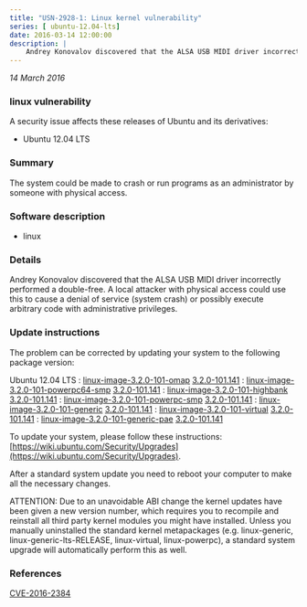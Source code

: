 ```yaml
---
title: "USN-2928-1: Linux kernel vulnerability"
series: [ ubuntu-12.04-lts]
date: 2016-03-14 12:00:00
description: |
    Andrey Konovalov discovered that the ALSA USB MIDI driver incorrectly performed a double-free. A local attacker with physical access could use this to cause a denial of service (system crash) or possibly execute arbitrary code with administrative privileges. 
--- 
```

 
 

*14 March 2016*

### linux vulnerability

A security issue affects these releases of Ubuntu and its derivatives:

* Ubuntu 12.04 LTS

### Summary

The system could be made to crash or run programs as an administrator by someone with physical access.

### Software description

* linux 

### Details

Andrey Konovalov discovered that the ALSA USB MIDI driver incorrectly performed a double-free. A local attacker with physical access could use this to cause a denial of service (system crash) or possibly execute arbitrary code with administrative privileges. 

### Update instructions

The problem can be corrected by updating your system to the following package version:

Ubuntu 12.04 LTS
 : [linux-image-3.2.0-101-omap](https://launchpad.net/ubuntu/+source/linux) <span> [3.2.0-101.141](https://launchpad.net/ubuntu/+source/linux/3.2.0-101.141) </span> 
 : [linux-image-3.2.0-101-powerpc64-smp](https://launchpad.net/ubuntu/+source/linux) <span> [3.2.0-101.141](https://launchpad.net/ubuntu/+source/linux/3.2.0-101.141) </span> 
 : [linux-image-3.2.0-101-highbank](https://launchpad.net/ubuntu/+source/linux) <span> [3.2.0-101.141](https://launchpad.net/ubuntu/+source/linux/3.2.0-101.141) </span> 
 : [linux-image-3.2.0-101-powerpc-smp](https://launchpad.net/ubuntu/+source/linux) <span> [3.2.0-101.141](https://launchpad.net/ubuntu/+source/linux/3.2.0-101.141) </span> 
 : [linux-image-3.2.0-101-generic](https://launchpad.net/ubuntu/+source/linux) <span> [3.2.0-101.141](https://launchpad.net/ubuntu/+source/linux/3.2.0-101.141) </span> 
 : [linux-image-3.2.0-101-virtual](https://launchpad.net/ubuntu/+source/linux) <span> [3.2.0-101.141](https://launchpad.net/ubuntu/+source/linux/3.2.0-101.141) </span> 
 : [linux-image-3.2.0-101-generic-pae](https://launchpad.net/ubuntu/+source/linux) <span> [3.2.0-101.141](https://launchpad.net/ubuntu/+source/linux/3.2.0-101.141) </span> 

To update your system, please follow these instructions: [https://wiki.ubuntu.com/Security/Upgrades](https://wiki.ubuntu.com/Security/Upgrades).

After a standard system update you need to reboot your computer to make all the necessary changes.

ATTENTION: Due to an unavoidable ABI change the kernel updates have been given a new version number, which requires you to recompile and reinstall all third party kernel modules you might have installed. Unless you manually uninstalled the standard kernel metapackages (e.g. linux-generic, linux-generic-lts-RELEASE, linux-virtual, linux-powerpc), a standard system upgrade will automatically perform this as well. 

### References

 
 [CVE-2016-2384](http://people.ubuntu.com/~ubuntu-security/cve/CVE-2016-2384)
 

